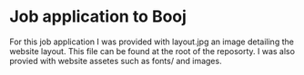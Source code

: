 # Job application to Booj
For this job application I was provided with layout.jpg an image detailing the website layout. This file can be found at the root of the reposorty. I was also provied with website assetes such as fonts/ and images.
